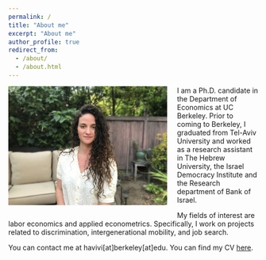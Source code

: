 ```yaml
---
permalink: /
title: "About me"
excerpt: "About me"
author_profile: true
redirect_from: 
  - /about/
  - /about.html
---
```



<img class="img-responsive" style="float: left; margin: 0px 20px 20px 0px;" src="/images/profile.jpg" width="320">I am a Ph.D. candidate in the Department of Economics at UC Berkeley. Prior to coming to Berkeley, I graduated from Tel-Aviv University and worked as a research assistant in The Hebrew University, the Israel Democracy Institute and the Research department of Bank of Israel. 

My fields of interest are labor economics and applied econometrics. Specifically, I work on projects related to discrimination, intergenerational mobility, and job search.

You can contact me at havivi[at]berkeley[at]edu. You can find my CV [here](/files/ekr_cv_12-09-19_jmp_long.pdf).      

  
